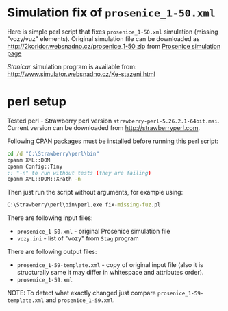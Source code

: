 # Simulation fix of `prosenice_1-50.xml`

Here is simple perl script that fixes `prosenice_1-50.xml` simulation
(missing "vozy/vuz" elements). Original simulation file can be downloaded
as http://2koridor.websnadno.cz/prosenice_1-50.zip
from [Prosenice simulation page][Prosenice]

_Stanicar_ simulation program is available from: http://www.simulator.websnadno.cz/Ke-stazeni.html

# perl setup

Tested perl - Strawberry perl version `strawberry-perl-5.26.2.1-64bit.msi`.
Current version can be downloaded from http://strawberryperl.com.

Following CPAN packages must be installed before running this perl script:

```cmd
cd /d "C:\Strawberry\perl\bin"
cpanm XML::DOM
cpanm Config::Tiny
:: "-n" to run without tests (they are failing)
cpanm XML::DOM::XPath -n
```

Then just run the script without arguments, for example using:

```cmd
C:\Strawberry\perl\bin\perl.exe fix-missing-fuz.pl
```

There are following input files:
* `prosenice_1-50.xml` - original Prosenice simulation file
* `vozy.ini` - list of "vozy" from `Stag` program

There are following output files:
* `prosenice_1-59-template.xml` - copy of original input file 
  (also it is structurally same it may differ in whitespace
  and attributes order).
* `prosenice_1-59.xml`

NOTE: To detect what exactly changed just
compare `prosenice_1-59-template.xml` and `prosenice_1-59.xml`.


[Prosenice]: http://www.2koridor.websnadno.cz/-----Prosenice.html

